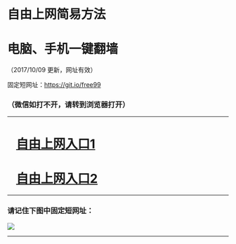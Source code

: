﻿# 自由上网简易方法

# 电脑、手机一键翻墙

（2017/10/09 更新，网址有效）

固定短网址：https://git.io/free99

### （微信如打不开，请转到浏览器打开）


***





# &nbsp;&nbsp; <a href="http://ft3049512123.fwq-tz-1001.info/fwqtz01.html?t=100900113632 " target="_blank">自由上网入口1</a>
# &nbsp;&nbsp; <a href="http://ft1272328698.fwq-tz-1002.info/fwqtz02.html?t=100900128332 " target="_blank">自由上网入口2</a>
***

### 请记住下图中固定短网址：

<img src="https://s3-us-west-2.amazonaws.com/fwq-1001/yjfq-20170905okok.png" /> 


***

